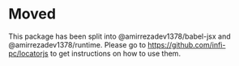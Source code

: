 # Moved

This package has been split into @amirrezadev1378/babel-jsx and @amirrezadev1378/runtime. Please go to https://github.com/infi-pc/locatorjs to get instructions on how to use them.
